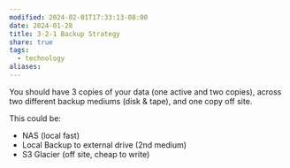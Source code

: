 ```yaml
---
modified: 2024-02-01T17:33:13-08:00
date: 2024-01-28
title: 3-2-1 Backup Strategy
share: true
tags:
  - technology
aliases: 
---
```


You should have 3 copies of your data (one active and two copies), across two different backup mediums (disk & tape), and one copy off site.

This could be:
- NAS (local fast)
- Local Backup to external drive (2nd medium)
- S3 Glacier (off site, cheap to write)